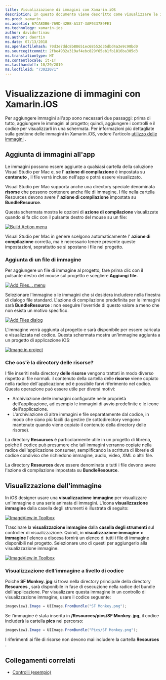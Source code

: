 ```yaml
---
title: Visualizzazione di immagini con Xamarin.iOS
description: In questo documento viene descritto come visualizzare le immagini in Xamarin.iOS. Viene illustrata l'aggiunta di immagini a un'app a livello di codice o tramite iOS designer.
ms.prod: xamarin
ms.assetid: 67CA8DB6-769D-42BB-A137-3AF933789FE1
ms.technology: xamarin-ios
author: davidortinau
ms.author: daortin
ms.date: 07/13/2018
ms.openlocfilehash: 70d3e7ddc8b88651ec68552d35dbd4a3e9c90bd0
ms.sourcegitcommit: 2fbe4932a319af4ebc829f65eb1fb1816ba305d3
ms.translationtype: HT
ms.contentlocale: it-IT
ms.lasthandoff: 10/29/2019
ms.locfileid: "73022071"
---
```

# <a name="displaying-images-with-xamarinios"></a>Visualizzazione di immagini con Xamarin.iOS

Per aggiungere immagini all'app sono necessari due passaggi: prima di tutto, aggiungere le immagini al progetto; quindi, aggiungere i controlli e il codice per visualizzarli in una schermata. Per informazioni più dettagliate sulla gestione delle immagini in Xamarin.iOS, vedere l'articolo [utilizzo delle immagini](~/ios/app-fundamentals/images-icons/index.md) .

## <a name="adding-images-to-your-app"></a>Aggiunta di immagini all'app

Le immagini possono essere aggiunte a qualsiasi cartella della soluzione Visual Studio per Mac e, se l' **azione di compilazione** è impostata su **contenuto** , il file verrà incluso nell'app e potrà essere visualizzato.

Visual Studio per Mac supporta anche una directory speciale denominata **risorse** che possono contenere anche file di immagine. I file nella cartella Resources devono avere l' **azione di compilazione** impostata su **BundleResource**.

Questa schermata mostra le opzioni di **azione di compilazione** visualizzate quando si fa clic con il pulsante destro del mouse su un file:

 [![](image-images/image30a.png "Build Action menu")](image-images/image30a.png#lightbox)

Visual Studio per Mac in genere scelgono automaticamente l' **azione di compilazione** corretta, ma è necessario tenere presente queste impostazioni, soprattutto se si spostano i file nel progetto.

### <a name="adding-an-image-file"></a>Aggiunta di un file di immagine

Per aggiungere un file di immagine al progetto, fare prima clic con il pulsante destro del mouse sul progetto e scegliere **Aggiungi file.**

 [![](image-images/image31a.png "Add Files... menu")](image-images/image31a.png#lightbox)

Selezionare l'immagine o le immagini che si desidera includere nella finestra di dialogo file standard. L'azione di compilazione predefinita per le immagini sarà **BundleResource** : non eseguire l'override di questo valore a meno che non esista un motivo specifico.

 [![](image-images/image32a.png "Add Files dialog")](image-images/image32a.png#lightbox)

L'immagine verrà aggiunta al progetto e sarà disponibile per essere caricata e visualizzata nel codice. Questa schermata mostra un'immagine aggiunta a un progetto di applicazione iOS:

 [![](image-images/image33a.png "Image in project")](image-images/image33a.png#lightbox)

### <a name="what-is-the-resources-directory"></a>Che cos'è la directory delle risorse?

I file inseriti nella directory **delle risorse** vengono trattati in modo diverso rispetto ai file normali. il contenuto della cartella delle **risorse** viene copiato nella radice dell'applicazione ed è possibile farvi riferimento nel codice. Questa operazione può essere utile per diversi motivi:

- Archiviazione delle immagini configurate nelle proprietà dell'applicazione, ad esempio le immagini di avvio predefinite e le icone dell'applicazione.
- L'archiviazione di altre immagini e file separatamente dal codice, in modo che siano più facili da gestire (le sottodirectory vengono mantenute quando viene copiato il contenuto della directory delle risorse).

La directory **Resources** è particolarmente utile in un progetto di libreria, poiché il codice può presumere che tali immagini verranno copiate nella radice dell'applicazione consumer, semplificando la scrittura di librerie di codice condiviso che richiedono immagine, audio, video, XML o altri file.

La directory **Resources** deve essere denominata e tutti i file devono avere l'azione di compilazione impostata su **BundleResource**.

## <a name="displaying-the-image"></a>Visualizzazione dell'immagine

In iOS designer usare una **visualizzazione immagine** per visualizzare un'immagine o una serie animata di immagini. L'icona **visualizzazione immagine** dalla casella degli strumenti è illustrata di seguito:

 [![](image-images/image35a.png "ImageView in Toolbox")](image-images/image35.png#lightbox)

Trascinare la **visualizzazione immagine** dalla **casella degli strumenti** sul controller di visualizzazione. Quindi, in **visualizzazione immagine > immagine** l'elenco a discesa fornirà un elenco di tutti i file di immagine disponibili nel progetto. Selezionare uno di questi per aggiungerlo alla visualizzazione immagine.

 [![](image-images/image36a.png "ImageView in Toolbox")](image-images/image36.png#lightbox)

### <a name="displaying-the-image-programmatically"></a>Visualizzazione dell'immagine a livello di codice

Poiché **SF Monkey. jpg** si trova nella directory principale della directory **Resources** , sarà disponibile in fase di esecuzione nella radice del bundle dell'applicazione. Per visualizzare questa immagine in un controllo di visualizzazione immagine, usare il codice seguente:

```csharp
imageview1.Image = UIImage.FromBundle("SF Monkey.png");
```

Se l'immagine è stata inserita in **/Resources/pics/SF Monkey. jpg**, il codice includerà la cartella **pics** nel percorso:

```csharp
imageview1.Image = UIImage.FromBundle("Pics/SF Monkey.png");
```

I riferimenti ai file di risorse non devono mai includere la cartella **Resources** .

## <a name="related-links"></a>Collegamenti correlati

- [Controlli (esempio)](https://docs.microsoft.com/samples/xamarin/ios-samples/controls)
